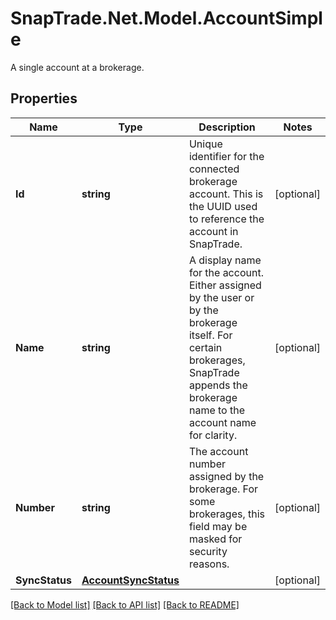 # SnapTrade.Net.Model.AccountSimple
A single account at a brokerage.

## Properties

Name | Type | Description | Notes
------------ | ------------- | ------------- | -------------
**Id** | **string** | Unique identifier for the connected brokerage account. This is the UUID used to reference the account in SnapTrade. | [optional] 
**Name** | **string** | A display name for the account. Either assigned by the user or by the brokerage itself. For certain brokerages, SnapTrade appends the brokerage name to the account name for clarity. | [optional] 
**Number** | **string** | The account number assigned by the brokerage. For some brokerages, this field may be masked for security reasons. | [optional] 
**SyncStatus** | [**AccountSyncStatus**](AccountSyncStatus.md) |  | [optional] 

[[Back to Model list]](../README.md#documentation-for-models) [[Back to API list]](../README.md#documentation-for-api-endpoints) [[Back to README]](../README.md)

